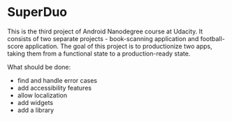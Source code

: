 # SuperDuo

This is the third project of Android Nanodegree course at Udacity.
It consists of two separate projects - book-scanning application and football-score application.
The goal of this project is to productionize two apps, taking them from a functional state 
to a production-ready state. 

What should be done:
* find and handle error cases 
* add accessibility features
* allow localization 
* add widgets
* add a library
